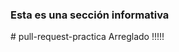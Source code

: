 ### Esta es una sección informativa
#   p u l l - r e q u e s t - p r a c t i c a 
 Arreglado !!!!!
